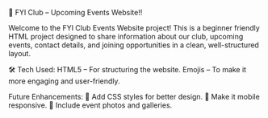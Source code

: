 🎉 FYI Club – Upcoming Events Website!!

Welcome to the FYI Club Events Website project!
This is a beginner friendly HTML project designed to share information about our club, upcoming events, contact details, and joining opportunities in a clean, well-structured layout.

🛠️ Tech Used:
HTML5 – For structuring the website.
Emojis – To make it more engaging and user-friendly.

 Future Enhancements:
🎨 Add CSS styles for better design.
📱 Make it mobile responsive.
📸 Include event photos and galleries.
